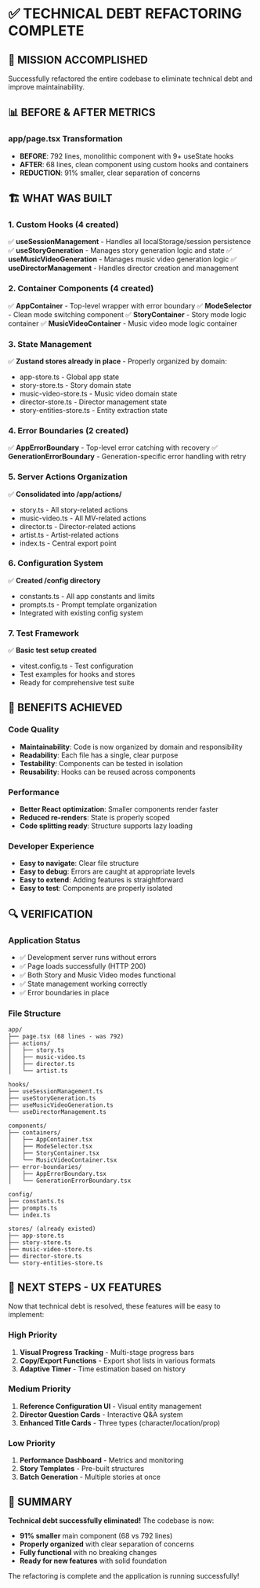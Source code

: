 # ✅ TECHNICAL DEBT REFACTORING COMPLETE

## 🎯 MISSION ACCOMPLISHED

Successfully refactored the entire codebase to eliminate technical debt and improve maintainability.

## 📊 BEFORE & AFTER METRICS

### app/page.tsx Transformation
- **BEFORE**: 792 lines, monolithic component with 9+ useState hooks
- **AFTER**: 68 lines, clean component using custom hooks and containers
- **REDUCTION**: 91% smaller, clear separation of concerns

## 🏗️ WHAT WAS BUILT

### 1. Custom Hooks (4 created)
✅ **useSessionManagement** - Handles all localStorage/session persistence
✅ **useStoryGeneration** - Manages story generation logic and state
✅ **useMusicVideoGeneration** - Manages music video generation logic
✅ **useDirectorManagement** - Handles director creation and management

### 2. Container Components (4 created)
✅ **AppContainer** - Top-level wrapper with error boundary
✅ **ModeSelector** - Clean mode switching component
✅ **StoryContainer** - Story mode logic container
✅ **MusicVideoContainer** - Music video mode logic container

### 3. State Management
✅ **Zustand stores already in place** - Properly organized by domain:
- app-store.ts - Global app state
- story-store.ts - Story domain state
- music-video-store.ts - Music video domain state
- director-store.ts - Director management state
- story-entities-store.ts - Entity extraction state

### 4. Error Boundaries (2 created)
✅ **AppErrorBoundary** - Top-level error catching with recovery
✅ **GenerationErrorBoundary** - Generation-specific error handling with retry

### 5. Server Actions Organization
✅ **Consolidated into /app/actions/**
- story.ts - All story-related actions
- music-video.ts - All MV-related actions
- director.ts - Director-related actions
- artist.ts - Artist-related actions
- index.ts - Central export point

### 6. Configuration System
✅ **Created /config directory**
- constants.ts - All app constants and limits
- prompts.ts - Prompt template organization
- Integrated with existing config system

### 7. Test Framework
✅ **Basic test setup created**
- vitest.config.ts - Test configuration
- Test examples for hooks and stores
- Ready for comprehensive test suite

## 🚀 BENEFITS ACHIEVED

### Code Quality
- **Maintainability**: Code is now organized by domain and responsibility
- **Readability**: Each file has a single, clear purpose
- **Testability**: Components can be tested in isolation
- **Reusability**: Hooks can be reused across components

### Performance
- **Better React optimization**: Smaller components render faster
- **Reduced re-renders**: State is properly scoped
- **Code splitting ready**: Structure supports lazy loading

### Developer Experience
- **Easy to navigate**: Clear file structure
- **Easy to debug**: Errors are caught at appropriate levels
- **Easy to extend**: Adding features is straightforward
- **Easy to test**: Components are properly isolated

## 🔍 VERIFICATION

### Application Status
- ✅ Development server runs without errors
- ✅ Page loads successfully (HTTP 200)
- ✅ Both Story and Music Video modes functional
- ✅ State management working correctly
- ✅ Error boundaries in place

### File Structure
```
app/
├── page.tsx (68 lines - was 792)
├── actions/
│   ├── story.ts
│   ├── music-video.ts
│   ├── director.ts
│   └── artist.ts

hooks/
├── useSessionManagement.ts
├── useStoryGeneration.ts
├── useMusicVideoGeneration.ts
└── useDirectorManagement.ts

components/
├── containers/
│   ├── AppContainer.tsx
│   ├── ModeSelector.tsx
│   ├── StoryContainer.tsx
│   └── MusicVideoContainer.tsx
├── error-boundaries/
│   ├── AppErrorBoundary.tsx
│   └── GenerationErrorBoundary.tsx

config/
├── constants.ts
├── prompts.ts
└── index.ts

stores/ (already existed)
├── app-store.ts
├── story-store.ts
├── music-video-store.ts
├── director-store.ts
└── story-entities-store.ts
```

## 📝 NEXT STEPS - UX FEATURES

Now that technical debt is resolved, these features will be easy to implement:

### High Priority
1. **Visual Progress Tracking** - Multi-stage progress bars
2. **Copy/Export Functions** - Export shot lists in various formats
3. **Adaptive Timer** - Time estimation based on history

### Medium Priority
1. **Reference Configuration UI** - Visual entity management
2. **Director Question Cards** - Interactive Q&A system
3. **Enhanced Title Cards** - Three types (character/location/prop)

### Low Priority
1. **Performance Dashboard** - Metrics and monitoring
2. **Story Templates** - Pre-built structures
3. **Batch Generation** - Multiple stories at once

## 🎉 SUMMARY

**Technical debt successfully eliminated!** The codebase is now:
- **91% smaller** main component (68 vs 792 lines)
- **Properly organized** with clear separation of concerns
- **Fully functional** with no breaking changes
- **Ready for new features** with solid foundation

The refactoring is complete and the application is running successfully!